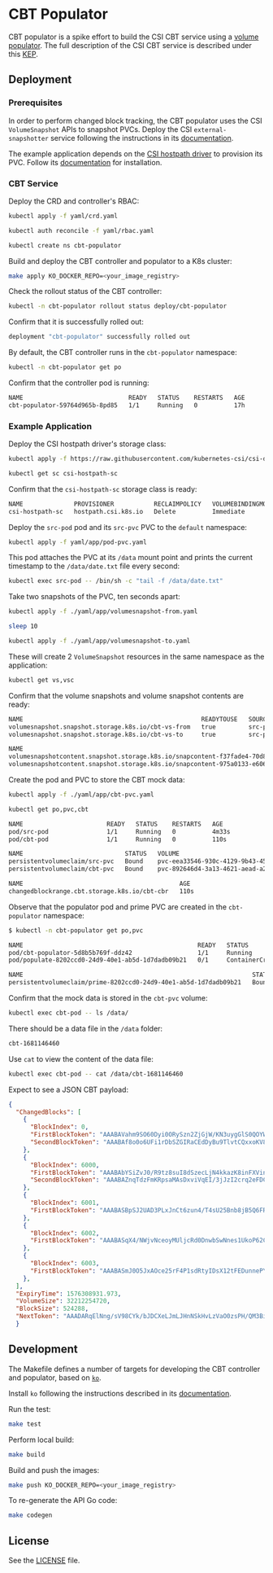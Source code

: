 # CBT Populator

CBT populator is a spike effort to build the CSI CBT service using a [volume
populator][1]. The full description of the CSI CBT service is described under
this [KEP][2].

## Deployment

### Prerequisites

In order to perform changed block tracking, the CBT populator uses the CSI 
`VolumeSnapshot` APIs to snapshot PVCs. Deploy the CSI `external-snapshotter` 
service following the instructions in its [documentation][4].

The example application depends on the [CSI hostpath driver][5] to provision
its PVC. Follow its [documentation][6] for installation.

### CBT Service

Deploy the CRD and controller's RBAC:

```sh
kubectl apply -f yaml/crd.yaml

kubectl auth reconcile -f yaml/rbac.yaml

kubectl create ns cbt-populator
```

Build and deploy the CBT controller and populator to a K8s cluster:

```sh
make apply KO_DOCKER_REPO=<your_image_registry>
```

Check the rollout status of the CBT controller:

```sh
kubectl -n cbt-populator rollout status deploy/cbt-populator 
```

Confirm that it is successfully rolled out:

```sh
deployment "cbt-populator" successfully rolled out
```

By default, the CBT controller runs in the `cbt-populator` namespace:

```sh
kubectl -n cbt-populator get po
```

Confirm that the controller pod is running:

```sh
NAME                             READY   STATUS    RESTARTS   AGE                              │➜  cbt-populator git:(main) ✗                                                           (
cbt-populator-59764d965b-8pd85   1/1     Running   0          17h
```

### Example Application

Deploy the CSI hostpath driver's storage class:

```sh
kubectl apply -f https://raw.githubusercontent.com/kubernetes-csi/csi-driver-host-path/ed64506237332cd5c145a9e4cfec32dfae7a97b8/examples/csi-storageclass.yaml

kubectl get sc csi-hostpath-sc                                                                                                        
```

Confirm that the `csi-hostpath-sc` storage class is ready:

```sh
NAME              PROVISIONER           RECLAIMPOLICY   VOLUMEBINDINGMODE   ALLOWVOLUMEEXPANSION   AGE
csi-hostpath-sc   hostpath.csi.k8s.io   Delete          Immediate           true                   20s
```

Deploy the `src-pod` pod and its `src-pvc` PVC to the `default` namespace:

```sh
kubectl apply -f yaml/app/pod-pvc.yaml
```

This pod attaches the PVC at its `/data` mount point and prints the current 
timestamp to the `/data/date.txt` file every second:

```sh
kubectl exec src-pod -- /bin/sh -c "tail -f /data/date.txt"
```

Take two snapshots of the PVC, ten seconds apart:

```sh
kubectl apply -f ./yaml/app/volumesnapshot-from.yaml

sleep 10

kubectl apply -f ./yaml/app/volumesnapshot-to.yaml
```

These will create 2 `VolumeSnapshot` resources in the same namespace as the 
application:

```sh
kubectl get vs,vsc                                                                                                                             
```

Confirm that the volume snapshots and volume snapshot contents are ready:

```sh
NAME                                                 READYTOUSE   SOURCEPVC   SOURCESNAPSHOTCONTENT   RESTORESIZE   SNAPSHOTCLASS            SNAPSHOTCONTENT                                    CREATIONTIME   AGE
volumesnapshot.snapshot.storage.k8s.io/cbt-vs-from   true         src-pvc                             10Mi          csi-hostpath-snapclass   snapcontent-f37fade4-70d8-47db-87d6-89e1f8bc83df   85s            85s
volumesnapshot.snapshot.storage.k8s.io/cbt-vs-to     true         src-pvc                             10Mi          csi-hostpath-snapclass   snapcontent-975a0133-e606-42f3-aba2-ab0702d214f4   46s            46s

NAME                                                                                             READYTOUSE   RESTORESIZE   DELETIONPOLICY   DRIVER                VOLUMESNAPSHOTCLASS      VOLUMESNAPSHOT   VOLUMESNAPSHOTNAMESPACE   AGE
volumesnapshotcontent.snapshot.storage.k8s.io/snapcontent-f37fade4-70d8-47db-87d6-89e1f8bc83df   true         10485760      Delete           hostpath.csi.k8s.io   csi-hostpath-snapclass   cbt-vs-from      default                   85s
volumesnapshotcontent.snapshot.storage.k8s.io/snapcontent-975a0133-e606-42f3-aba2-ab0702d214f4   true         10485760      Delete           hostpath.csi.k8s.io   csi-hostpath-snapclass   cbt-vs-to        default                   46s
```

Create the pod and PVC to store the CBT mock data:

```sh
kubectl apply -f ./yaml/app/cbt-pvc.yaml
```

```sh 
kubectl get po,pvc,cbt 
```

```sh
NAME                       READY   STATUS    RESTARTS   AGE
pod/src-pod                1/1     Running   0          4m33s
pod/cbt-pod                1/1     Running   0          110s

NAME                            STATUS   VOLUME                                     CAPACITY   ACCESS MODES   STORAGECLASS      AGE
persistentvolumeclaim/src-pvc   Bound    pvc-eea33546-930c-4129-9b43-45d4fe2ca854   10Mi       RWO            csi-hostpath-sc   4m33s
persistentvolumeclaim/cbt-pvc   Bound    pvc-892646d4-3a13-4621-aead-a2e19c35d98f   10Mi       RWO            csi-hostpath-sc   110s

NAME                                           AGE
changedblockrange.cbt.storage.k8s.io/cbt-cbr   110s
```

Observe that the populator pod and prime PVC are created in the `cbt-populator` 
namespace:
```sh
$ kubectl -n cbt-populator get po,pvc                                                                                                             
```

```sh
NAME                                                READY   STATUS              RESTARTS   AGE
pod/cbt-populator-5d8b5b769f-ddz42                  1/1     Running             0          3m31s
pod/populate-8202ccd0-24d9-40e1-ab5d-1d7dadb09b21   0/1     ContainerCreating   0          2s

NAME                                                               STATUS   VOLUME                                     CAPACITY   ACCESS MODES   STORAGECLASS      AGE
persistentvolumeclaim/prime-8202ccd0-24d9-40e1-ab5d-1d7dadb09b21   Bound    pvc-56d814e9-1ede-4eca-9aa5-76d140ddd75a   10Mi       RWO            csi-hostpath-sc   28s
```

Confirm that the mock data is stored in the `cbt-pvc` volume:

```sh
kubectl exec cbt-pod -- ls /data/
```

There should be a data file in the `/data` folder:
```sh
cbt-1681146460
```

Use `cat` to view the content of the data file:
```sh
kubectl exec cbt-pod -- cat /data/cbt-1681146460
```

Expect to see a JSON CBT payload:

```json
{
  "ChangedBlocks": [
    {
      "BlockIndex": 0,
      "FirstBlockToken": "AAABAVahm9SO60Dyi0ORySzn2ZjGjW/KN3uygGlS0QOYWesbzBbDnX2dGpmC",
      "SecondBlockToken": "AAABAf8o0o6UFi1rDbSZGIRaCEdDyBu9TlvtCQxxoKV8qrUPQP7vcM6iWGSr"
    },
    {
      "BlockIndex": 6000,
      "FirstBlockToken": "AAABAbYSiZvJ0/R9tz8suI8dSzecLjN4kkazK8inFXVintPkdaVFLfCMQsKe",
      "SecondBlockToken": "AAABAZnqTdzFmKRpsaMAsDxviVqEI/3jJzI2crq2eFDCgHmyNf777elD9oVR"
    },
    {
      "BlockIndex": 6001,
      "FirstBlockToken": "AAABASBpSJ2UAD3PLxJnCt6zun4/T4sU25Bnb8jB5Q6FRXHFqAIAqE04hJoR"
    },
    {
      "BlockIndex": 6002,
      "FirstBlockToken": "AAABASqX4/NWjvNceoyMUljcRd0DnwbSwNnes1UkoP62CrQXvn47BY5435aw"
    },
    {
      "BlockIndex": 6003,
      "FirstBlockToken": "AAABASmJ0O5JxAOce25rF4P1sdRtyIDsX12tFEDunnePYUKOf4PBROuICb2A"
    },
  ],
  "ExpiryTime": 1576308931.973,
  "VolumeSize": 32212254720,
  "BlockSize": 524288,
  "NextToken": "AAADARqElNng/sV98CYk/bJDCXeLJmLJHnNSkHvLzVaO0zsPH/QM3Bi3zF//O6Mdi/BbJarBnp8h"
  }
```

## Development

The Makefile defines a number of targets for developing the CBT controller and
populator, based on [`ko`][3]. 

Install `ko` following the instructions described in its [documentation][3].

Run the test:

```sh
make test
```

Perform local build:

```sh
make build
```

Build and push the images:

```sh
make push KO_DOCKER_REPO=<your_image_registry>
```

To re-generate the API Go code:

```sh
make codegen
```

## License

See the [LICENSE](LICENSE) file.

[1]: https://kubernetes.io/blog/2022/05/16/volume-populators-beta/
[2]: https://github.com/kubernetes/enhancements/pull/3367
[3]: https://ko.build/install/
[4]: https://github.com/kubernetes-csi/external-snapshotter#usage
[5]: https://github.com/kubernetes-csi/csi-driver-host-path
[6]: https://github.com/kubernetes-csi/csi-driver-host-path/blob/ed64506237332cd5c145a9e4cfec32dfae7a97b8/docs/deploy-1.17-and-later.md
